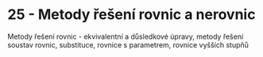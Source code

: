 
# 25 - Metody řešení rovnic a nerovnic

Metody řešení rovnic - ekvivalentní a důsledkové úpravy, metody řešení soustav rovnic, substituce, rovnice s parametrem, rovnice vyšších stupňů
